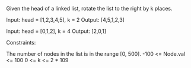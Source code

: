 Given the head of a linked list, rotate the list to the right by k places.

Input: head = [1,2,3,4,5], k = 2
Output: [4,5,1,2,3]

Input: head = [0,1,2], k = 4
Output: [2,0,1]
 

Constraints:

The number of nodes in the list is in the range [0, 500].
-100 <= Node.val <= 100
0 <= k <= 2 * 109

